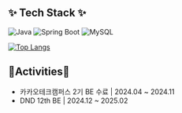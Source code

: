 ## ✨ Tech Stack ✨

  
![Java](https://img.shields.io/badge/java-%23ED8B00.svg?style=for-the-badge&logo=openjdk&logoColor=white)
![Spring Boot](https://img.shields.io/badge/Spring%20Boot-6DB33F.svg?&style=for-the-badge&logo=Spring%20Boot&logoColor=white)
![MySQL](https://img.shields.io/badge/mysql-4479A1.svg?style=for-the-badge&logo=mysql&logoColor=white)




[![Top Langs](https://github-readme-stats.vercel.app/api/top-langs/?username=youcastle03&exclude_repo=DAP_,teamM&layout=compact&hide=html,css,mustache)](https://github.com/anuraghazra/github-readme-stats) 


## 🌱Activities🌱
- 카카오테크캠퍼스 2기 BE 수료 | 2024.04 ~ 2024.11
- DND 12th BE | 2024.12 ~ 2025.02


<!--
**youcastle03/youcastle03** is a ✨ _special_ ✨ repository because its `README.md` (this file) appears on your GitHub profile.

Here are some ideas to get you started:

- 🔭 I’m currently working on ...
- 🌱 I’m currently learning ...
- 👯 I’m looking to collaborate on ...
- 🤔 I’m looking for help with ...
- 💬 Ask me about ...
- 📫 How to reach me: ...
- 😄 Pronouns: ...
- ⚡ Fun fact: ...
-->
